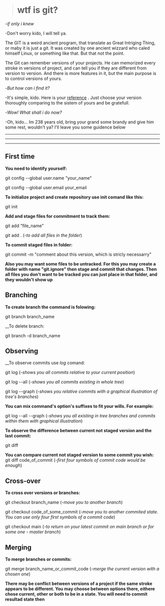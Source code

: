 ># wtf is git?

-*if only i knew*

-Don't worry kido, I will tell ya.

The GIT is a weird ancient program, that translate as Great Intriging Thing, or maby it is just a git. It was created by one ancient wizzard who caled himself Linux, or something like that. But that not the point.

The Git can remember versions of your projects. He can memorized every stroke in versions of project, and can tell you if they are different from version to version. And there is more features in it, but the main purpose is to control versions of yours.

-*But how can i find it?*

-It's simple, kido. Here is your [reference](https://git-scm.com/downloads) . Just choose your version thoroughly comparing to the sistem of yours and be gratefull.

-*Wow! What shall i do now?*

-Oh, kido... Im 238 years old, bring your grand some brandy and give him some rest, wouldn't ya? I'll leave you some guidence below
___
***
---
## <a name="first time">First time</a>
 __You need to <a name="Login">identify</a> yourself:__

 git config --global user.name "your_name"

 git config --global user.email your_email

 __To initialize project and create repository use<a name="init"> init</a> comand like this:__ 
 
 git init

 __Add and stage files for commitment to <a name="track">track</a> them:__
 
 git add "file_name"

 git add . (*-to add all files in the folder*)

 __To <a name="commit">commit</a> staged files in folder:__

 git commit -m "comment about this version, which is stricly necessarry"

 __Also you may want some files to be <a name="untracked_files">untracked</a>. For this you may create a folder with name "git.ignore" then stage and commit that changes. Then all files you don't want to be tracked you can just place in that folder, and they wouldn't show up__

## <a name="branching">Branching</a>
__To <a name="create_branch">create branch</a> the command is folowing:__

git branch branch_name

__To <a name="delete_branch"> delete branch</a>:

git branch -d branch_name

## <a name="observing">Observing</a>

__To <a name="observe_commits">observe commits</a> use *log* comand:

git log (-*shows you all commits relative to your current position*)

git log --all (-*shows you all commits existing in whole tree*)

git log --graph (-*shows you relative commits with a graphical illustration of tree's branches*)

__You can mix command's option's suffixes to fit your wills. For example:__

git log --all --graph (-*shows you all existing in tree branches and commits within them with graphical illustration*)

__To observe the <a name="difference">difference</a> between current not staged version and the last commit:__

git diff 

__You can compare current not staged version to some commit you wish:__
git diff code_of_commit (-*first four symbols of commit code would be enough*)

## <a name="crossing">Cross-over</a>
__To cross over versions or branches:__

git checkout branch_name (-*move you to another branch*)

git checkout code_of_some_commit 
(-*move you to another commited state. You can use only four first symbols of a commit code*)


git checkout main (-*to return on your latest commit on main branch or for some one - master branch*)

## <a name="merging">Merging</a>

__To <a name="merge">merge</a> branches or commits:__

git merge branch_name_or_commit_code (-*merge the current version with a chosen one*)

__There may be conflict between versions of a project if the same stroke appears to be different. You may choose between options there, eithere chose current, other or both to be in a state. You will need to commit resultad state then__

